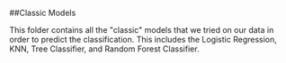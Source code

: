 ##Classic Models 

This folder contains all the "classic" models that we tried on our data in order to predict the classification.
This includes the Logistic Regression, KNN, Tree Classifier, and Random Forest Classifier. 
